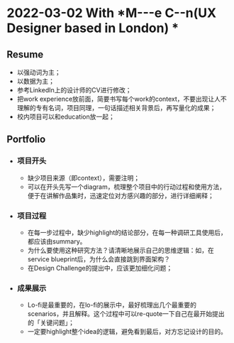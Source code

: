 # 2022-03-02 With *M---e C--n(UX Designer based in London) *
## Resume
- 以强动词为主；
- 以数据为主；
- 参考LinkedIn上的设计师的CV进行修改；
- 把work experience放前面，简要书写每个work的context，不要出现让人不理解的专有名词，项目同理，一句话描述相关背景后，再写量化的成果；
- 校内项目可以和education放一起；

## Portfolio
- ### 项目开头
	- 缺少项目来源（即context），需要注明；
	- 可以在开头先写一个diagram，梳理整个项目中的行动过程和使用方法，便于在讲解作品集时，迅速定位对方感兴趣的部分，进行详细阐释；
- ### 项目过程
	- 在每一步过程中，缺少highlight的结论部分，在每一种调研工具使用后，都应该由summary。
	- 为什么要使用这种研究方法？请清晰地展示自己的思维逻辑：如，在service blueprint后，为什么会直接跳到界面架构？
	- 在Design Challenge的提出中，应该更加细化问题；
- ### 成果展示
	- Lo-fi是最重要的，在lo-fi的展示中，最好梳理出几个最重要的scenarios，并且解释。这个过程中可以re-quote一下自己在最开始提出的「关键问题」；
	- 一定要highlight整个idea的逻辑，避免看到最后，对方忘记设计的目的。
